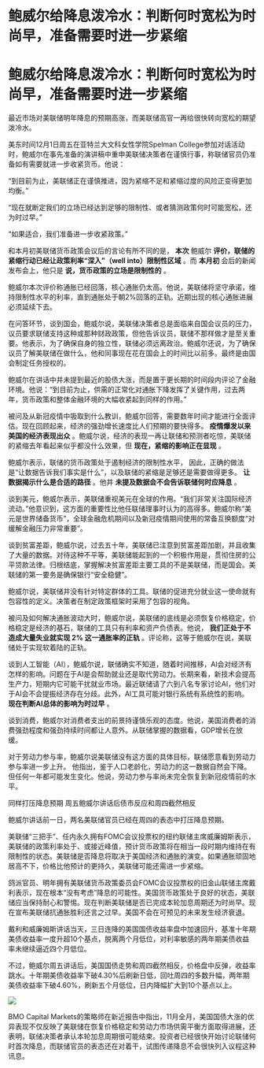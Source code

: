 # 鲍威尔给降息泼冷水：判断何时宽松为时尚早，准备需要时进一步紧缩

# 鲍威尔给降息泼冷水：判断何时宽松为时尚早，准备需要时进一步紧缩

最近市场对美联储明年降息的预期高涨，而美联储高官一再给很快转向宽松的期望泼冷水。

美东时间12月1日周五在亚特兰大文科女性学院Spelman
College参加对话活动时，鲍威尔在事先准备的演讲稿中重申美联储决策者在谨慎行事，称联储官员仍准备如有需要就进一步收紧货币。他说：

“到目前为止，美联储正在谨慎推进，因为紧缩不足和紧缩过度的风险正变得更加均衡。”

“现在就断定我们的立场已经达到足够的限制性、或者猜测政策何时可能宽松，还为时过早。”

“如果适合，我们准备进一步收紧政策。”

和本月初美联储货币政策会议后的言论有所不同的是， **本次** 鲍威尔 **评价，联储的紧缩行动已经让政策利率“深入”（well into）限制性区域**
。而 **本月初** 会后的新闻发布会上，他只是 **说，货币政策的立场是限制性的** 。

鲍威尔本次评价称通胀已经回落，核心通胀仍太高。他说，美联储将坚守承诺，维持限制性水平的利率，直到通胀处于朝2%回落的正轨。近期出现的核心通胀进展必须延续下去。

在问答环节，谈到国会，鲍威尔说，美联储决策者总是面临来自国会议员的压力，议员要求联储支持这种或那种财政政策，但他告诉议员，联储不那样做才是至关重要。他表示，为了确保自身的独立性，联储必须远离政治。鲍威尔还说，为了确保议员了解美联储在做什么，他和同事现在花在国会上的时间比以前多。最终是由国会制定任务授权的。

鲍威尔在讲话中并未提到最近的股债大涨，而是置于更长期的时间段内评论了金融环境。他说：“到目前为止，供需的正常化对通胀下降发挥了关键作用，过去两年，货币政策和整体金融环境的大幅收紧起到同样的作用。”

被问及从新冠疫情中吸取到什么教训，鲍威尔回答，需要数年时间才能进行全面评估。现在回顾起来，经济的强劲增长速度比人们预期的要快得多。
**疫情爆发以来美国的经济表现出众** 。鲍威尔说，经济的表现一再让联储和预测者吃惊，美联储的紧缩去年看起来似乎都没什么效果，但
**现在，紧缩的影响正在显现** 。

鲍威尔表示，联储的货币政策处于遏制经济的限制性水平， 因此，正确的做法是“让数据告诉我们事实是什么”，以及联储的紧缩是足够还是需要做得更多。
**让数据揭示什么是合适的路径** 。他并 **未提及数据会不会告诉联储何时应降息** 。

谈到美元，鲍威尔表示，美联储重视美元在全球的作用。“我们非常关注国际经济流动。”他意识到，这方面的重要性比他任联储理事时认为的高得多。鲍威尔称“美元是世界储备货币”，全球金融危机期间以及新冠疫情期间使用的常备互换额度“对缓解金融压力非常重要”。

谈到贫富差距，鲍威尔说，过去五十年，美联储已注意到贫富差距加剧，并且收集了大量的数据。对待这种不平等，美联储能起到的一个积极作用是，贯彻住房的公平贷款法律。归根结底，掌握解决贫富差距主要工具的不是美联储，而是国会。美联储的第一要务是确保银行“安全稳健”。

鲍威尔说，美联储并没有针对特定群体的工具。联储的促进充分就业这一使命就有包容性的定义。决策者在制定政策框架时采用了包容的视角。

被问及如何解决通胀波动大时，鲍威尔说，美联储的底线是必须恢复价格稳定，价格稳定是经济的基石，联储的工具只有利率和资产负债表。他说，
**我们正处于不造成大量失业就实现 2% 这一通胀率的正轨** 。评论称，这等于鲍威尔在说，美联储处于实现软着陆的正轨。

谈到人工智能（AI），鲍威尔说，联储确实不知道，随着时间推移，AI会对经济有怎样的影响。问题在于AI是会帮助就业还是取代劳动力。长期来看，新技术会提高生产力，短期内它可能干扰就业市场。最近联储请了六到八名专家讨论AI，他们对于AI会不会提振经济存在分歧。此外，AI工具可能对银行系统有系统性的影响。
**现在判断AI总体的影响为时过早** 。

谈到消费，鲍威尔对消费者支出的前景持谨慎乐观的态度。他说，美国消费者的消费强劲程度和强劲持续时间都让人意外。从联储掌握的数据看，GDP增长在放缓。

对于劳动力参与率，鲍威尔说美联储没有这方面的具体目标，联储愿意看到劳动力参与率进一步上升。 他指出，鉴于人口老龄化，劳动力的这一数据自然会下降。
但任何一年都可能发生变化。他说，劳动力参与率尚未完全恢复到新冠疫情前的水平。

同样打压降息预期 周五鲍威尔讲话后债市反应和周四截然相反

鲍威尔讲话前一日，两名美联储官员已经在周四的表态中打压降息预期。

美联储“三把手”、任内永久拥有FOMC会议投票权的纽约联储主席威廉姆斯表示，美联储的政策利率处于、或接近峰值，预计货币政策将在相当一段时期内维持在有限制性的状态。美联储是否降息将取决于美国经济和通胀的演变。如果通胀顽固地居高不下，价格比他预计的更持久，美联储可能还需进一步紧缩。

鸽派官员、明年拥有美联储货币政策委员会FOMC会议投票权的旧金山联储主席戴利表示，现在根本“没有考虑”降息的可能性。美国货币政策处于良好的状态，美联储应当保持耐心和警惕。现在判断美联储是否已完成本轮加息周期还为时尚早。现在宣布美联储抗通胀胜利还言之过早。美国不会在可预见的未来发生经济衰退。

戴利和威廉姆斯讲话当天，三日连降的美国国债收益率盘中加速回升，基准十年期美债收益率一度升超10个基点，脱离两个月低位，对利率敏感的两年期美债收益率未继续逼近四个月低位。

不过，鲍威尔周五讲话后，美国国债走势和周四截然相反，价格盘中反弹，收益率跳水。十年期美债收益率下破4.30%后刷新日低，回吐周四的多数升幅，两年期美债收益率下破4.60%，刷新五个月低位，日内降幅扩大到10个基点以上。

![](https://inews.gtimg.com/om_bt/OS12fQ3-Y1iObgTyOi6AreH4TMGuRa0b3t8tpsGLbMNM8AA/1000)

BMO Capital
Markets的策略师在新近报告中指出，11月全月，美国国债大涨的优异表现不仅反映了美联储在恢复价格稳定和劳动力市场供需平衡方面取得进展，还表明，联储决策者承认本轮加息周期很可能结束。投资者已经很快开始讨论联储何时首次降息，而联储官员的表态还在对着干，试图传递降息不会很快列入议程这种讯息。

